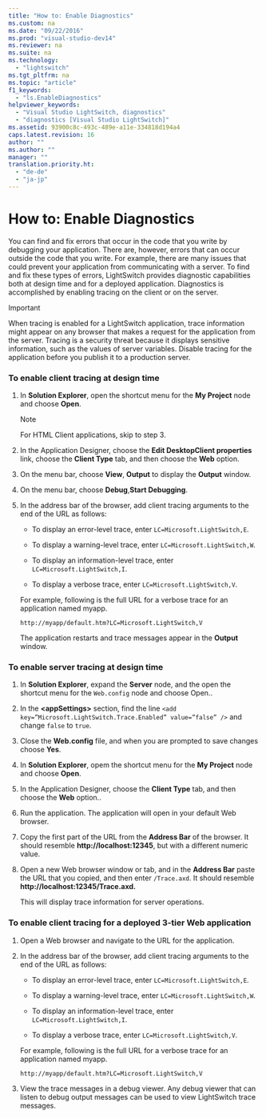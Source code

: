```yaml
---
title: "How to: Enable Diagnostics"
ms.custom: na
ms.date: "09/22/2016"
ms.prod: "visual-studio-dev14"
ms.reviewer: na
ms.suite: na
ms.technology: 
  - "lightswitch"
ms.tgt_pltfrm: na
ms.topic: "article"
f1_keywords: 
  - "ls.EnableDiagnostics"
helpviewer_keywords: 
  - "Visual Studio LightSwitch, diagnostics"
  - "diagnostics [Visual Studio LightSwitch]"
ms.assetid: 93900c8c-493c-489e-a11e-334818d194a4
caps.latest.revision: 16
author: ""
ms.author: ""
manager: ""
translation.priority.ht: 
  - "de-de"
  - "ja-jp"
---
```

# How to: Enable Diagnostics
You can find and fix errors that occur in the code that you write by debugging your application. There are, however, errors that can occur outside the code that you write. For example, there are many issues that could prevent your application from communicating with a server. To find and fix these types of errors, LightSwitch provides diagnostic capabilities both at design time and for a deployed application. Diagnostics is accomplished by enabling tracing on the client or on the server.  
  
> [!IMPORTANT]
>  When tracing is enabled for a LightSwitch application, trace information might appear on any browser that makes a request for the application from the server. Tracing is a security threat because it displays sensitive information, such as the values of server variables. Disable tracing for the application before you publish it to a production server.  
  
### To enable client tracing at design time  
  
1.  In **Solution Explorer**, open the shortcut menu for the **My Project** node and choose **Open**.  
  
    > [!NOTE]
    >  For HTML Client applications, skip to step 3.  
  
2.  In the Application Designer, choose the **Edit DesktopClient properties** link, choose the **Client Type** tab, and then choose the **Web** option.  
  
3.  On the menu bar, choose **View**, **Output** to display the **Output** window.  
  
4.  On the menu bar, choose **Debug**,**Start Debugging**.  
  
5.  In the address bar of the browser, add client tracing arguments to the end of the URL as follows:  
  
    -   To display an error-level trace, enter `LC=Microsoft.LightSwitch,E`.  
  
    -   To display a warning-level trace, enter `LC=Microsoft.LightSwitch,W`.  
  
    -   To display an information-level trace, enter `LC=Microsoft.LightSwitch,I`.  
  
    -   To display a verbose trace, enter `LC=Microsoft.LightSwitch,V`.  
  
     For example, following is the full URL for a verbose trace for an application named myapp.  
  
    ```  
    http://myapp/default.htm?LC=Microsoft.LightSwitch,V  
    ```  
  
     The application restarts and trace messages appear in the **Output** window.  
  
### To enable server tracing at design time  
  
1.  In **Solution Explorer**, expand the **Server** node, and the open the shortcut menu for the `Web.config` node and choose Open..  
  
2.  In the **<appSettings\>** section, find the line `<add key=”Microsoft.LightSwitch.Trace.Enabled” value=”false” />` and change `false` to `true`.  
  
3.  Close the **Web.config** file, and when you are prompted to save changes choose **Yes**.  
  
4.  In **Solution Explorer**, opem the shortcut menu for the **My Project** node and choose **Open**.  
  
5.  In the Application Designer, choose the **Client Type** tab, and then choose the **Web** option..  
  
6.  Run the application. The application will open in your default Web browser.  
  
7.  Copy the first part of the URL from the **Address Bar** of the browser. It should resemble **http://localhost:12345**, but with a different numeric value.  
  
8.  Open a new Web browser window or tab, and in the **Address Bar** paste the URL that you copied, and then enter `/Trace.axd`. It should resemble **http://localhost:12345/Trace.axd.**  
  
     This will display trace information for server operations.  
  
### To enable client tracing for a deployed 3-tier Web application  
  
1.  Open a Web browser and navigate to the URL for the application.  
  
2.  In the address bar of the browser, add client tracing arguments to the end of the URL as follows:  
  
    -   To display an error-level trace, enter `LC=Microsoft.LightSwitch,E`.  
  
    -   To display a warning-level trace, enter `LC=Microsoft.LightSwitch,W`.  
  
    -   To display an information-level trace, enter `LC=Microsoft.LightSwitch,I`.  
  
    -   To display a verbose trace, enter `LC=Microsoft.LightSwitch,V`.  
  
     For example, following is the full URL for a verbose trace for an application named myapp.  
  
    ```  
    http://myapp/default.htm?LC=Microsoft.LightSwitch,V  
    ```  
  
3.  View the trace messages in a debug viewer. Any debug viewer that can listen to debug output messages can be used to view LightSwitch trace messages.